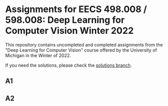 # Assignments for EECS 498.008 / 598.008: Deep Learning for Computer Vision Winter 2022
This repository contains uncompleted and completed assignments from the "Deep Learning for Computer Vision" course offered by the University of Michigan in the Winter of 2022.

If you need the solutions, please check the [solutions branch](https://github.com/nizne9/EECS498-WI22/tree/solutions).

## A1

## A2
